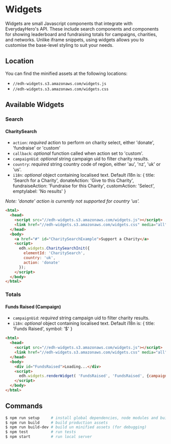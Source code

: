 # Widgets

Widgets are small Javascript components that integrate with EverydayHero's API. These include search components and components for showing leaderboard and fundraising totals for campaigns, charities, and networks. Unlike iframe snippets, using widgets allows you to customise the base-level styling to suit your needs.

## Location

You can find the minified assets at the following locations:

- `//edh-widgets.s3.amazonaws.com/widgets.js`
- `//edh-widgets.s3.amazonaws.com/widgets.css`

## Available Widgets

### Search

#### CharitySearch

- `action`:      *required* action to perform on charity select, either 'donate', 'fundraise' or 'custom'
- `callback`:    *optional* function called when action set to 'custom'.
- `campaignUid`: *optional* string campaign uid to filter charity results.
- `country`:     *required* string country code of region, either 'au', 'nz', 'uk' or 'us'.
- `i18n`:        *optional* object containing localised text. Default i18n is:
    {
      title: 'Search for a Charity',
      donateAction: 'Give to this Charity',
      fundraiseAction: 'Fundraise for this Charity',
      customAction: 'Select',
      emptylabel: 'No results'
    }

*Note: 'donate' action is currently not supported for country 'us'.*

```html
<html>
  <head>
    <script src="//edh-widgets.s3.amazonaws.com/widgets.js"></script>
    <link href="//edh-widgets.s3.amazonaws.com/widgets.css" media="all" rel="Stylesheet" type="text/css" />
  </head>
  <body>
    <a href="#" id="CharitySearchExample">Support a Charity</a>
    <script>
      edh.widgets.CharitySearchInit({
        elementId: 'CharitySearch',
        country: 'uk',
        action: 'donate'
      });
    </script>
  </body>
</html>
```

### Totals

#### Funds Raised (Campaign)

- `campaignUid`: *required* string campaign uid to filter charity results.
- `i18n`:        *optional* object containing localised text. Default i18n is:
    {
      title: 'Funds Raised',
      symbol: '$'
    }

```html
<html>
  <head>
    <script src="//edh-widgets.s3.amazonaws.com/widgets.js"></script>
    <link href="//edh-widgets.s3.amazonaws.com/widgets.css" media="all" rel="Stylesheet" type="text/css" />
  </head>
  <body>
    <div id="FundsRaised">Loading...</div>
    <script>
      edh.widgets.renderWidget( 'FundsRaised', 'FundsRaised', {campaignUid: 'au-0'});
    </script>
  </body>
</html>
```

## Commands

```sh
$ npm run setup     # install global dependencies, node modules and build production assets
$ npm run build     # build production assets
$ npm run build-dev # build un minified assets (for debugging)
$ npm test          # run tests
$ npm start         # run local server
```
